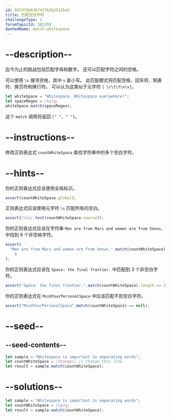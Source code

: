 ```yaml
---
id: 587d7db8367417b2b2512ba3
title: 匹配空白字符
challengeType: 1
forumTopicId: 301359
dashedName: match-whitespace
---
```


# --description--

迄今为止的挑战包括匹配字母和数字。 还可以匹配字符之间的空格。

可以使用 `\s` 搜寻空格，其中 `s` 是小写。 此匹配模式将匹配空格、回车符、制表符、换页符和换行符。 可以认为这类似于元字符 `[ \r\t\f\n\v]`。

```js
let whiteSpace = "Whitespace. Whitespace everywhere!";
let spaceRegex = /\s/g;
whiteSpace.match(spaceRegex);
```

这个 `match` 调用将返回 `[" ", " "]`。

# --instructions--

修改正则表达式 `countWhiteSpace` 查找字符串中的多个空白字符。

# --hints--

你的正则表达式应该使用全局标识。

```js
assert(countWhiteSpace.global);
```

正则表达式应该使用元字符 `\s` 匹配所有的空白。

```js
assert(/\\s/.test(countWhiteSpace.source));
```

你的正则表达式应该在字符串 `Men are from Mars and women are from Venus.` 中找到 8 个非空格字符。

```js
assert(
  "Men are from Mars and women are from Venus.".match(countWhiteSpace).length ==
    8
);
```

你的正则表达式应该在 `Space: the final frontier.` 中匹配到 3 个非空白字符。

```js
assert("Space: the final frontier.".match(countWhiteSpace).length == 3);
```

你的正则表达式在 `MindYourPersonalSpace` 中应该匹配不到空白字符。

```js
assert("MindYourPersonalSpace".match(countWhiteSpace) == null);
```

# --seed--

## --seed-contents--

```js
let sample = "Whitespace is important in separating words";
let countWhiteSpace = /change/; // Change this line
let result = sample.match(countWhiteSpace);
```

# --solutions--

```js
let sample = "Whitespace is important in separating words";
let countWhiteSpace = /\s/g;
let result = sample.match(countWhiteSpace);
```
